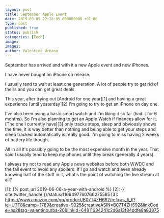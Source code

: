 ```yaml
---
layout: post
title: September Apple Event
date: 2019-09-05 22:28:05.000000000 +01:00
type: post
published: true
status: publish
categories: [Tech]
image:
image2:
author: Valentino Urbano
---
```


September has arrived and with it a new Apple event and new iPhones.

I have never bought an iPhone on release.

I usually tend to wait at least one generation. A lot of people try to get rid of theirs and you can get great deals.

This year, after trying out [Android for one year][1] and having a great experience [until yesterday][2] I'm going to try to get an iPhone on day one.

I've also been using a basic smart watch and I'm liking it so far (had it for 6 months). So I'm also planning to get an Apple Watch if finances allow for it. [The one I currently have][3] only tracks steps, sleep and obviously shows the time, it is way better than nothing and being able to get your steps and sleep tracked automatically is really good. I'm going to miss having 2 weeks of battery life though.

All in all it's possibly going to be the most expensive month in the year. That said I usually tend to keep my phones until they break (generally 4 years).

I always try not to read any Apple news websites before both WWDC and the fall event to avoid any spoilers. If I go and watch and even already knowing half of the stuff in it, what's the point of watching the live stream at all?

[1]: {% post_url 2019-06-06-a-year-with-android %}
[2]: {{ site.twitter_handle }}/status/1169497760766275585
[3]: https://www.amazon.com/gp/product/B07T4ZH692/ref=as_li_tl?ie=UTF8&camp=1789&creative=9325&creativeASIN=B07T4ZH692&linkCode=as2&tag=valentinourba-20&linkId=64811634241c2d6a13f84ddfe8a83875